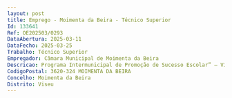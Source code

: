 ```yaml
--- 
layout: post
title: Emprego - Moimenta da Beira - Técnico Superior
Id: 133641
Ref: OE202503/0293
DataAbertura: 2025-03-11
DataFecho: 2025-03-25
Trabalho: Técnico Superior
Empregador: Câmara Municipal de Moimenta da Beira
Descricao: Programa Intermunicipal de Promoção de Sucesso Escolar” – Visa o fornecimento de acompanhamento personalizado dos alunos que dele necessitam. Pretende se a implementação de ações focadas no sucesso escolar e que reforçam as competências dos alunos, como a promoção da literacia digital, o acompanhamento psicopedagógico individualizado e o desenvolvimento de atividades extracurriculares
CodigoPostal: 3620-324 MOIMENTA DA BEIRA
Concelho: Moimenta da Beira
Distrito: Viseu
--- 
```

